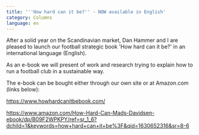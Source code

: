 ```yaml
---
title: '''How hard can it be?'' - NOW available in English'
category: Columns
language: en
---
```

After a solid year on the Scandinavian market, Dan Hammer and I are pleased to launch our football strategic book 'How hard can it be?' in an international language (English).

As an e-book we will present of work and research trying to explain how to run a football club in a sustainable way.

The e-book can be bought either through our own site or at Amazon.com (links below):

<https://www.howhardcanitbebook.com/>

<https://www.amazon.com/How-Hard-Can-Mads-Davidsen-ebook/dp/B09F2WPKPY/ref=sr_1_6?dchild=1&keywords=how+hard+can+it+be%3F&qid=1630652316&sr=8-6>
